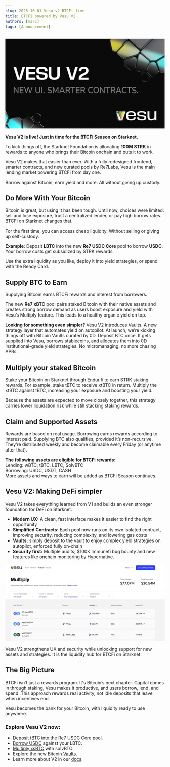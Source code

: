 ```yaml
---
slug: 2025-10-01-Vesu-v2-BTCFi-live
title: BTCFi powered by Vesu V2
authors: [marc]
tags: [Announcement]
---
```


![Vesu V2](VesuV2.png)

**Vesu V2 is live! Just in time for the BTCFi Season on Starknet.**

To kick things off, the Starknet Foundation is allocating **100M STRK** in rewards to anyone who brings their Bitcoin onchain and puts it to work. 

Vesu V2 makes that easier than ever. With a fully redesigned frontend, smarter contracts, and new curated pools by Re7Labs, Vesu is the main lending market powering BTCFi from day one.

Borrow against Bitcoin, earn yield and more. All without giving up custody.  


## Do More With Your Bitcoin
Bitcoin is great, but using it has been tough. Until now, choices were limited: sell and lose exposure, trust a centralized lender, or pay high borrow rates. BTCFi on Starknet changes that.

For the first time, you can access cheap liquidity. Without selling or giving up self-custody.

**Example**: Deposit **LBTC** into the new **Re7 USDC Core** pool to borrow **USDC**. Your borrow costs get subsidized by STRK rewards.

Use the extra liquidity as you like, deploy it into yield strategies, or spend with the Ready Card.

## Supply BTC to Earn 
Supplying Bitcoin earns BTCFi rewards and interest from borrowers.

The new **Re7 xBTC** pool pairs staked Bitcoin with their native assets and creates strong borrow demand as users boost exposure and yield with Vesu’s Multiply feature. This leads to a healthy organic yield on top.

**Looking for something even simpler?** Vesu V2 introduces Vaults. A new strategy layer that automates yield on autopilot. At launch, we’re kicking things off with Bitcoin Vaults curated by 0D. Deposit BTC once. It gets supplied into Vesu, borrows stablecoins, and allocates them into 0D institutional-grade yield strategies. No micromanaging, no more chasing APRs.

## Multiply your staked Bitcoin
Stake your Bitcoin on Starknet through Endur.fi to earn STRK staking rewards. For example, stake tBTC to receive xtBTC in return. Multiply the xtBTC against tBTC, increasing your exposure and boosting your yield.

Because the assets are expected to move closely together, this strategy carries lower liquidation risk while still stacking staking rewards.

## Claim and Supported Assets
Rewards are based on real usage. Borrowing earns rewards according to interest paid. Supplying BTC also qualifies, provided it’s non-recursive. They’re distributed weekly and become claimable every Friday (or anytime after that).

**The following assets are eligible for BTCFi rewards:**  
Lending: wBTC, tBTC, LBTC, SolvBTC  
Borrowing: USDC, USDT, CASH  
More assets and ways to earn will be added as BTCFi Season continues. 


## Vesu V2: Making DeFi simpler
Vesu V2 takes everything learned from V1 and builds an even stronger foundation for DeFi on Starknet.
- **Modern UX:** A clean, fast interface makes it easier to find the right opportunity
- **Simplified Contracts:** Each pool now runs on its own isolated contract, improving security, reducing complexity, and lowering gas costs
- **Vaults:** simply deposit to the vault to enjoy complex yield strategies on autopilot, enforced fully on-chain
- **Security first:** Multiple audits; $100K Immunefi bug bounty and new features like onchain monitoring by Hypernative.

![New frontend.png](images/index.png)

Vesu V2 strengthens UX and security while unlocking support for new assets and strategies. It is the liquidity hub for BTCFi on Starknet.

## The Big Picture
BTCFi isn’t just a rewards program. It's Bitcoin’s next chapter. Capital comes in through staking, Vesu makes it productive, and users borrow, lend, and spend. This approach rewards real activity, not idle deposits that leave when incentives end.

Vesu becomes the bank for your Bitcoin, with liquidity ready to use anywhere.


### Explore Vesu V2 now:
- [Deposit tBTC](https://vesu.xyz/borrow/0x03976cac265a12609934089004df458ea29c776d77da423c96dc761d09d24124/0x04daa17763b286d1e59b97c283c0b8c949994c361e426a28f743c67bdfe9a32f/0x053c91253bc9682c04929ca02ed00b3e423f6710d2ee7e0d5ebb06f3ecf368a8) into the Re7 USDC Core pool.
- [Borrow USDC](https://vesu.xyz/borrow/0x03976cac265a12609934089004df458ea29c776d77da423c96dc761d09d24124/0x036834a40984312f7f7de8d31e3f6305b325389eaeea5b1c0664b2fb936461a4/0x053c91253bc9682c04929ca02ed00b3e423f6710d2ee7e0d5ebb06f3ecf368a8) against your LBTC. 
- [Multiply xsBTC](https://vesu.xyz/multiply/0x03a8416bf20d036df5b1cf3447630a2e1cb04685f6b0c3a70ed7fb1473548ecf/0x0580f3dc564a7b82f21d40d404b3842d490ae7205e6ac07b1b7af2b4a5183dc9/0x0593e034dda23eea82d2ba9a30960ed42cf4a01502cc2351dc9b9881f9931a68) with solvBTC.
- Explore the new Bitcoin [Vaults](https://vesu.xyz/vaults). 
- Learn more about V2 in our [docs](https://docs.vesu.xyz/). 
